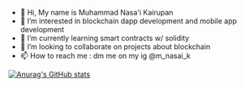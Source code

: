 - 👋 Hi, My name is Muhammad Nasa'i Kairupan
- 👀 I’m interested in blockchain dapp development and mobile app development
- 🌱 I’m currently learning smart contracts w/ solidity
- 💞️ I’m looking to collaborate on projects about blockchain
- 📫 How to reach me : dm me on my ig @m_nasai_k

[![Anurag's GitHub stats](https://github-readme-stats.vercel.app/api?username=nas11ai&show_icons=true&theme=vue-dark)](https://github.com/anuraghazra/github-readme-stats)
